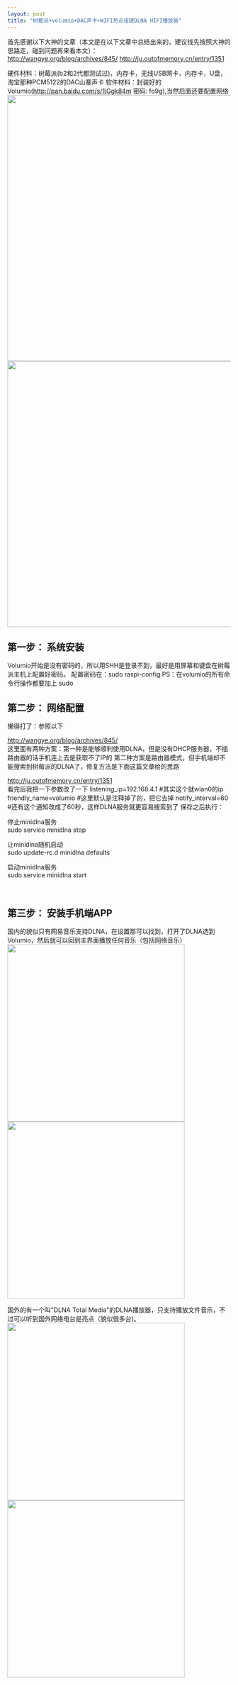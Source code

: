 ```yaml
---
layout: post
title: "树莓派+volumio+DAC声卡+WIFI热点组建DLNA HIFI播放器"
---
```


首先感谢以下大神的文章（本文是在以下文章中总结出来的，建议线先按照大神的思路走，碰到问题再来看本文）：<br>
http://wangye.org/blog/archives/845/
http://ju.outofmemory.cn/entry/1351

硬件材料：树莓派(b2和2代都测试过)，内存卡，无线USB网卡，内存卡，U盘，淘宝那种PCM5122的DAC山寨声卡
软件材料：封装好的Volumio(http://pan.baidu.com/s/1jGgk84m 密码: fo9g),当然后面还要配置网络
<img src="/img/post/1.jpg" width='600'>
<img src="/img/post/2.jpg" width='600'>
<h2>第一步： 系统安装</h2>
Volumio开始是没有密码的，所以用SHH是登录不到，最好是用屏幕和键盘在树莓派主机上配置好密码。
配置密码在：sudo raspi-config
PS：在volumio的所有命令行操作都要加上 sudo 
<h2>第二步： 网络配置</h2>	
懒得打了：参照以下

http://wangye.org/blog/archives/845/<br>
这里面有两种方案：第一种是能够顺利使用DLNA，但是没有DHCP服务器，不插路由器的话手机连上去是获取不了IP的
第二种方案是路由器模式，但手机端却不能搜索到树莓派的DLNA了，修复方法是下面这篇文章给的思路

http://ju.outofmemory.cn/entry/1351<br>
看完后我把一下参数改了一下
listening_ip=192.168.4.1  #其实这个就wlan0的ip
friendly_name=volumio  #这里默认是注释掉了的，把它去掉
notify_interval=60  #还有这个通知改成了60秒，这样DLNA服务就更容易搜索到了
保存之后执行：

停止minidlna服务<br>
sudo service minidlna stop

让minidlna随机启动<br>
sudo update-rc.d minidlna defaults 

启动minidlna服务<br>
sudo service minidlna start 

<br>
<h2>第三步： 安装手机端APP</h2>
国内的貌似只有网易音乐支持DLNA，在设置那可以找到，打开了DLNA选到Volumio，然后就可以回到主界面播放任何音乐（包括网络音乐）
<img src="/img/post/3.png" width='400'>
<img src="/img/post/4.png" width='400'>

国外的有一个叫"DLNA Total Media"的DLNA播放器，只支持播放文件音乐，不过可以听到国外网络电台是亮点（貌似很多台)。
<img src="/img/post/5.png" width='400'>
<img src="/img/post/6.png" width='400'>


